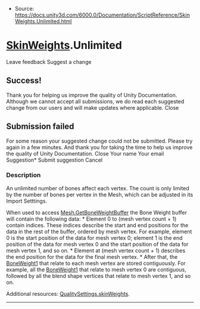 * Source: https://docs.unity3d.com/6000.0/Documentation/ScriptReference/SkinWeights.Unlimited.html

#  [SkinWeights](https://docs.unity3d.com/6000.0/Documentation/ScriptReference/SkinWeights.html).Unlimited
Leave feedback
Suggest a change
## Success!
Thank you for helping us improve the quality of Unity Documentation. Although we cannot accept all submissions, we do read each suggested change from our users and will make updates where applicable.
Close
## Submission failed
For some reason your suggested change could not be submitted. Please <a>try again</a> in a few minutes. And thank you for taking the time to help us improve the quality of Unity Documentation.
Close
Your name Your email Suggestion* Submit suggestion
Cancel
### Description
An unlimited number of bones affect each vertex.
The count is only limited by the number of bones per vertex in the Mesh, which can be adjusted in its Import Setttings.  
  
When used to access [Mesh.GetBoneWeightBuffer](https://docs.unity3d.com/6000.0/Documentation/ScriptReference/Mesh.GetBoneWeightBuffer.html) the Bone Weight buffer will contain the following data: * Element 0 to (mesh vertex count + 1) contain indices. These indices describe the start and end positions for the data in the rest of the buffer, ordered by mesh vertex. For example, element 0 is the start position of the data for mesh vertex 0; element 1 is the end position of the data for mesh vertex 0 and the start position of the data for mesh vertex 1, and so on. * Element at (mesh vertex count + 1) describes the end position for the data for the final mesh vertex. * After that, the [BoneWeight1](https://docs.unity3d.com/6000.0/Documentation/ScriptReference/BoneWeight1.html) that relate to each mesh vertex are stored contiguously. For example, all the [BoneWeight1](https://docs.unity3d.com/6000.0/Documentation/ScriptReference/BoneWeight1.html) that relate to mesh vertex 0 are contiguous, followed by all the blend shape vertices that relate to mesh vertex 1, and so on.  
  
Additional resources: [QualitySettings.skinWeights](https://docs.unity3d.com/6000.0/Documentation/ScriptReference/QualitySettings-skinWeights.html).
* * *
